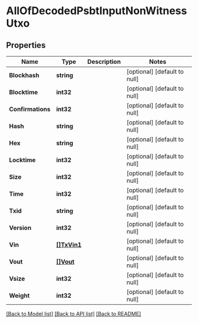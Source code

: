 # AllOfDecodedPsbtInputNonWitnessUtxo

## Properties
Name | Type | Description | Notes
------------ | ------------- | ------------- | -------------
**Blockhash** | **string** |  | [optional] [default to null]
**Blocktime** | **int32** |  | [optional] [default to null]
**Confirmations** | **int32** |  | [optional] [default to null]
**Hash** | **string** |  | [optional] [default to null]
**Hex** | **string** |  | [optional] [default to null]
**Locktime** | **int32** |  | [optional] [default to null]
**Size** | **int32** |  | [optional] [default to null]
**Time** | **int32** |  | [optional] [default to null]
**Txid** | **string** |  | [optional] [default to null]
**Version** | **int32** |  | [optional] [default to null]
**Vin** | [**[]TxVin1**](TxVin1.md) |  | [optional] [default to null]
**Vout** | [**[]Vout**](Vout.md) |  | [optional] [default to null]
**Vsize** | **int32** |  | [optional] [default to null]
**Weight** | **int32** |  | [optional] [default to null]

[[Back to Model list]](../README.md#documentation-for-models) [[Back to API list]](../README.md#documentation-for-api-endpoints) [[Back to README]](../README.md)


